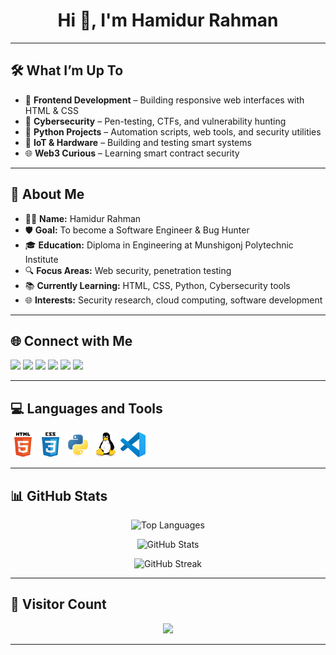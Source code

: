<h1 align="center">Hi 👋, I'm Hamidur Rahman</h1>

---

## 🛠️ What I’m Up To

- 🎨 **Frontend Development** – Building responsive web interfaces with HTML & CSS  
- 🔐 **Cybersecurity** – Pen-testing, CTFs, and vulnerability hunting  
- 🐍 **Python Projects** – Automation scripts, web tools, and security utilities  
- 📡 **IoT & Hardware** – Building and testing smart systems  
- 🌐 **Web3 Curious** – Learning smart contract security  

---

## 📇 About Me

- 👨‍💻 **Name:** Hamidur Rahman  
- 🛡️ **Goal:** To become a Software Engineer & Bug Hunter  
- 🎓 **Education:** Diploma in Engineering at Munshigonj Polytechnic Institute  
- 🔍 **Focus Areas:** Web security, penetration testing  
- 📚 **Currently Learning:** HTML, CSS, Python, Cybersecurity tools  
- 🌐 **Interests:** Security research, cloud computing, software development  

---

## 🌐 Connect with Me

<p align="left">
  <a href="https://x.com/hamidur0x" target="_blank"><img src="https://skillicons.dev/icons?i=twitter" height="35" /></a>
  <a href="https://linkedin.com/in/hamidur0x" target="_blank"><img src="https://skillicons.dev/icons?i=linkedin" height="35" /></a>
  <a href="mailto:hamidursohan10@gmail.com"><img src="https://skillicons.dev/icons?i=gmail" height="35" /></a>
  <a href="https://www.facebook.com/hamidur0x" target="_blank"><img src="https://raw.githubusercontent.com/rahuldkjain/github-profile-readme-generator/master/src/images/icons/Social/facebook.svg" height="35" /></a>
  <a href="https://instagram.com/hamidur0x" target="_blank"><img src="https://raw.githubusercontent.com/rahuldkjain/github-profile-readme-generator/master/src/images/icons/Social/instagram.svg" height="35" /></a>
  <a href="https://medium.com/@hamidur0x" target="_blank"><img src="https://raw.githubusercontent.com/rahuldkjain/github-profile-readme-generator/master/src/images/icons/Social/medium.svg" height="35" /></a>
</p>

---

## 💻 Languages and Tools

<p align="left">
  <a href="https://developer.mozilla.org/en-US/docs/Web/HTML" target="_blank"><img src="https://raw.githubusercontent.com/devicons/devicon/master/icons/html5/html5-original-wordmark.svg" alt="HTML5" width="40" height="40"/></a>
  <a href="https://developer.mozilla.org/en-US/docs/Web/CSS" target="_blank"><img src="https://raw.githubusercontent.com/devicons/devicon/master/icons/css3/css3-original-wordmark.svg" alt="CSS3" width="40" height="40"/></a>
  <a href="https://www.python.org" target="_blank"><img src="https://raw.githubusercontent.com/devicons/devicon/master/icons/python/python-original.svg" alt="Python" width="40" height="40"/></a>
  <a href="https://www.linux.org/" target="_blank"><img src="https://raw.githubusercontent.com/devicons/devicon/master/icons/linux/linux-original.svg" alt="Linux" width="40" height="40"/></a>
  <a href="https://code.visualstudio.com/" target="_blank"><img src="https://raw.githubusercontent.com/devicons/devicon/master/icons/vscode/vscode-original.svg" alt="VSCode" width="40" height="40"/></a>
</p>

---

## 📊 GitHub Stats

<p align="center">
  <img src="https://github-readme-stats.vercel.app/api/top-langs?username=hamidur0x&show_icons=true&locale=en&layout=compact" alt="Top Languages" />
</p>

<p align="center">
  <img src="https://github-readme-stats.vercel.app/api?username=hamidur0x&show_icons=true&locale=en" alt="GitHub Stats" />
</p>

<p align="center">
  <img src="https://github-readme-streak-stats.herokuapp.com/?user=hamidur0x" alt="GitHub Streak" />
</p>

---

## 🔢 Visitor Count

<div align="center">
  <img src="https://profile-counter.glitch.me/hamidur0x/count.svg" />
</div>

---

